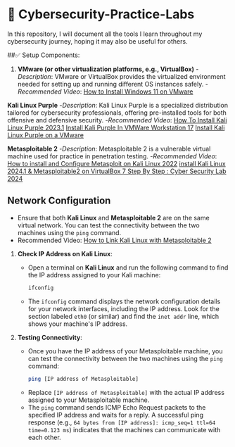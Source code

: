 # 🔐 Cybersecurity-Practice-Labs
In this repository, I will document all the tools I learn throughout my cybersecurity journey, hoping it may also be useful for others.

##✅ Setup Components:
1. **VMware (or other virtualization platforms, e.g., VirtualBox)**
-*Description*: VMware or VirtualBox provides the virtualized environment needed for setting up and running different OS instances safely.
-*Recommended Video*: [How to Install Windows 11 on VMware](https://www.youtube.com/watch?v=pRYCUaUBuUs&t=260s)

**Kali Linux Purple**
-*Description*: Kali Linux Purple is a specialized distribution tailored for cybersecurity professionals, offering pre-installed tools for both offensive and defensive security.
-*Recommended Video*: [How To Install Kali Linux Purple 2023.1](https://www.youtube.com/watch?v=ZR35g8AWebc&t=1052s)
                   [Install Kali Purple In VMWare Workstation 17](https://www.youtube.com/watch?v=fpzn3dSBgcI)
                   [Install Kali Linux Purple on a VMware](https://www.youtube.com/watch?v=O2xtREUgJnw&t=478s)

**Metasploitable 2**
-*Description*: Metasploitable 2 is a vulnerable virtual machine used for practice in penetration testing.
-*Recommended Video*: [How to install and Configure Metasploit on Kali Linux 2022](https://www.youtube.com/watch?v=DKWDx70cAnU&t=120s)
                   [install Kali Linux 2024.1 & Metasploitable2 on VirtualBox 7 Step By Step : Cyber Security Lab 2024](https://www.youtube.com/watch?v=yf3jetn4tN8&t=211s)

## Network Configuration

- Ensure that both **Kali Linux** and **Metasploitable 2** are on the same virtual network. You can test the connectivity between the two machines using the `ping` command.
-  Recommended Video: [How to Link Kali Linux with Metasploitable 2](https://www.geeksforgeeks.org/how-to-link-kali-linux-with-metasploitable-2/)

1. **Check IP Address on Kali Linux**:
   - Open a terminal on **Kali Linux** and run the following command to find the IP address assigned to your Kali machine:
     ```bash
     ifconfig
     ```
   - The `ifconfig` command displays the network configuration details for your network interfaces, including the IP address. Look for the section labeled `eth0` (or similar) and find the `inet addr` line, which shows your machine's IP address.

2. **Testing Connectivity**:
   - Once you have the IP address of your Metasploitable machine, you can test the connectivity between the two machines using the `ping` command:
     ```bash
     ping [IP address of Metasploitable]
     ```
   - Replace `[IP address of Metasploitable]` with the actual IP address assigned to your Metasploitable machine.
   - The `ping` command sends ICMP Echo Request packets to the specified IP address and waits for a reply. A successful ping response (e.g., `64 bytes from [IP address]: icmp_seq=1 ttl=64 time=0.123 ms`) indicates that the machines can communicate with each other.

